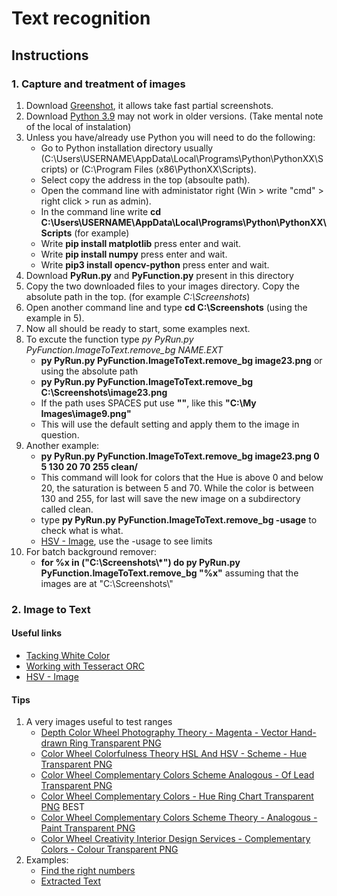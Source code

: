 #  Text recognition

## Instructions
### 1. Capture and treatment of images
1. Download [Greenshot](https://getgreenshot.org/downloads/), it allows take fast partial screenshots.
2. Download [Python 3.9](https://www.python.org/downloads/) may not work in older versions. (Take mental note of the local of instalation)
3. Unless you have/already use Python you will need to do the following:
   * Go to Python installation directory usually (C:\Users\USERNAME\AppData\Local\Programs\Python\PythonXX\Scripts) or (C:\Program Files (x86\PythonXX\Scripts).
   * Select copy the address in the top (absoulte path).
   * Open the command line with administator right (Win > write "cmd" > right click > run as admin).
   * In the command line write **cd C:\Users\USERNAME\AppData\Local\Programs\Python\PythonXX\Scripts**              (for example)
   * Write **pip install matplotlib** press enter and wait.
   * Write **pip install numpy** press enter and wait.
   * Write **pip3 install opencv-python** press enter and wait.
4. Download **PyRun.py** and **PyFunction.py** present in this directory
5. Copy the two downloaded files to your images directory. Copy the absolute path in the top. (for example *C:\Screenshots*)
6. Open another command line and type **cd C:\Screenshots** (using the example in 5).
7. Now all should be ready to start, some examples next.
8. To excute the function type *py PyRun.py PyFunction.ImageToText.remove_bg NAME.EXT*
    * **py PyRun.py PyFunction.ImageToText.remove_bg image23.png**
                        or using the absolute path
    * **py PyRun.py PyFunction.ImageToText.remove_bg C:\Screenshots\image23.png**
    * If the path uses SPACES put use **""**, like this **"C:\My Images\image9.png"**
    * This will use the default setting and apply them to the image in question.
9. Another example:
    * **py PyRun.py PyFunction.ImageToText.remove_bg image23.png 0 5 130 20 70 255 clean/**
    * This command will look for colors that the Hue is above 0 and below 20, the saturation is between 5 and 70. While the color is between 130 and 255, for last will save the new image on a subdirectory called clean.
    * type **py PyRun.py PyFunction.ImageToText.remove_bg -usage** to check what is what.
    * [HSV - Image](https://upload.wikimedia.org/wikipedia/commons/thumb/3/33/HSV_color_solid_cylinder_saturation_gray.png/1280px-HSV_color_solid_cylinder_saturation_gray.png), use the -usage to see limits
10. For batch background remover:
    * **for %x in ("C:\Screenshots\\*") do py PyRun.py PyFunction.ImageToText.remove_bg "%x"** assuming that the images are at "C:\Screenshots\\"

### 2. Image to Text

#### Useful links
* [Tacking White Color](https://stackoverflow.com/questions/22588146/tracking-white-color-using-python-opencv)
* [Working with Tesseract ORC](https://stackoverflow.com/questions/26251599/can-i-test-tesseract-ocr-in-windows-command-line)
* [HSV - Image](https://upload.wikimedia.org/wikipedia/commons/thumb/3/33/HSV_color_solid_cylinder_saturation_gray.png/1280px-HSV_color_solid_cylinder_saturation_gray.png)

#### Tips
1. A very images useful to test ranges
    * [Depth Color Wheel Photography Theory - Magenta - Vector Hand-drawn Ring Transparent PNG](https://pnghut.com/png/N4yMSmTZ2H/depth-color-wheel-photography-theory-magenta-vector-hand-drawn-ring-transparent-png)
    * [Color Wheel Colorfulness Theory HSL And HSV - Scheme - Hue Transparent PNG](https://pnghut.com/png/Dqvm1ui1NS/color-wheel-colorfulness-theory-hsl-and-hsv-scheme-hue-transparent-png)
    * [Color Wheel Complementary Colors Scheme Analogous - Of Lead Transparent PNG](https://pnghut.com/png/qCC1gGhWJn/color-wheel-complementary-colors-scheme-analogous-of-lead-transparent-png)
    * [Color Wheel Complementary Colors - Hue Ring Chart Transparent PNG](https://pnghut.com/png/sutZgai9HB/color-wheel-complementary-colors-hue-ring-chart-transparent-png) BEST
    * [Color Wheel Complementary Colors Scheme Theory - Analogous - Paint Transparent PNG](https://pnghut.com/png/0BPfpmx6ZE/color-wheel-complementary-colors-scheme-theory-analogous-paint-transparent-png)
    * [Color Wheel Creativity Interior Design Services - Complementary Colors - Colour Transparent PNG](https://pnghut.com/png/wQTaMkMf0D/color-wheel-creativity-interior-design-services-complementary-colors-colour-transparent-png)
2. Examples:
    * [Find the right numbers](https://github.com/Thecarlosmff/Scripts/tree/main/Find%20Text/Images/Colors)
    * [Extracted Text]()
